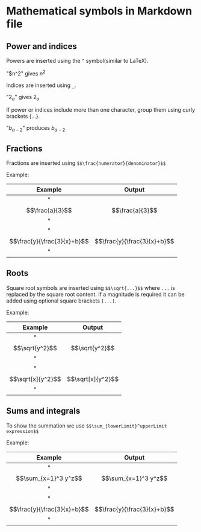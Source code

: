# Mathematical symbols in Markdown file

## Power and indices

Powers are inserted using the `^` symbol(similar to LaTeX).

"$n^2"  gives   $n^2$


Indices are inserted using `_`.

"$2_a$" gives  $2_a$

If power or indices include more than one character, group them using curly brackets {...}.

"$b_{a-2}$" produces $b_{a-2}$

## Fractions

Fractions are inserted using `$$\frac{numerator}{denominator}$$`


Example:

| Example | Output |
|:-------:|:------:|
|"$$\frac{a}{3}$$"|$$\frac{a}{3}$$|
|"$$\frac{y}{\frac{3}{x}+b}$$"|$$\frac{y}{\frac{3}{x}+b}$$|

## Roots

Square root symbols are inserted using `$$\sqrt{...}$$` where `...` is replaced by the square root content. If a magnitude is required it can be added using optional square brackets `[...]`.

Example:

| Example | Output |
|:-------:|:------:|
|"$$\sqrt{y^2}$$"|$$\sqrt{y^2}$$|
|"$$\sqrt[x]{y^2}$$"|$$\sqrt[x]{y^2}$$|

## Sums and integrals

To show the summation we use `$$\sum_{lowerLimit}^upperLimit expression$$`

Example:

| Example | Output |
|:-------:|:------:|
|"$$\sum_{x=1}^3 y^z$$"|$$\sum_{x=1}^3 y^z$$|
|"$$\frac{y}{\frac{3}{x}+b}$$"|$$\frac{y}{\frac{3}{x}+b}$$|
